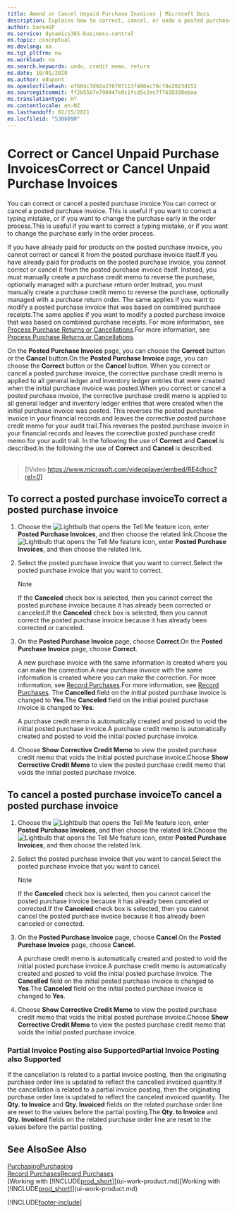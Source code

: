 ```yaml
---
title: Amend or Cancel Unpaid Purchase Invoices | Microsoft Docs
description: Explains how to correct, cancel, or undo a posted purchase invoice and automatically create a purchase credit memo.
author: SorenGP
ms.service: dynamics365-business-central
ms.topic: conceptual
ms.devlang: na
ms.tgt_pltfrm: na
ms.workload: na
ms.search.keywords: undo, credit memo, return
ms.date: 10/01/2020
ms.author: edupont
ms.openlocfilehash: e7664c7d92a276f87113f486ec78cf8e2023d152
ms.sourcegitcommit: ff2b55b7e790447e0c1fcd5c2ec7f7610338ebaa
ms.translationtype: HT
ms.contentlocale: en-NZ
ms.lasthandoff: 02/15/2021
ms.locfileid: "5386090"
---
```

# <a name="correct-or-cancel-unpaid-purchase-invoices"></a><span data-ttu-id="aa2e7-103">Correct or Cancel Unpaid Purchase Invoices</span><span class="sxs-lookup"><span data-stu-id="aa2e7-103">Correct or Cancel Unpaid Purchase Invoices</span></span>

<span data-ttu-id="aa2e7-104">You can correct or cancel a posted purchase invoice.</span><span class="sxs-lookup"><span data-stu-id="aa2e7-104">You can correct or cancel a posted purchase invoice.</span></span> <span data-ttu-id="aa2e7-105">This is useful if you want to correct a typing mistake, or if you want to change the purchase early in the order process.</span><span class="sxs-lookup"><span data-stu-id="aa2e7-105">This is useful if you want to correct a typing mistake, or if you want to change the purchase early in the order process.</span></span>

<span data-ttu-id="aa2e7-106">If you have already paid for products on the posted purchase invoice, you cannot correct or cancel it from the posted purchase invoice itself.</span><span class="sxs-lookup"><span data-stu-id="aa2e7-106">If you have already paid for products on the posted purchase invoice, you cannot correct or cancel it from the posted purchase invoice itself.</span></span> <span data-ttu-id="aa2e7-107">Instead, you must manually create a purchase credit memo to reverse the purchase, optionally managed with a purchase return order.</span><span class="sxs-lookup"><span data-stu-id="aa2e7-107">Instead, you must manually create a purchase credit memo to reverse the purchase, optionally managed with a purchase return order.</span></span> <span data-ttu-id="aa2e7-108">The same applies if you want to modify a posted purchase invoice that was based on combined purchase receipts.</span><span class="sxs-lookup"><span data-stu-id="aa2e7-108">The same applies if you want to modify a posted purchase invoice that was based on combined purchase receipts.</span></span> <span data-ttu-id="aa2e7-109">For more information, see [Process Purchase Returns or Cancellations](purchasing-how-process-purchase-returns-cancellations.md).</span><span class="sxs-lookup"><span data-stu-id="aa2e7-109">For more information, see [Process Purchase Returns or Cancellations](purchasing-how-process-purchase-returns-cancellations.md).</span></span>

<span data-ttu-id="aa2e7-110">On the **Posted Purchase Invoice** page, you can choose the **Correct** button or the **Cancel** button.</span><span class="sxs-lookup"><span data-stu-id="aa2e7-110">On the **Posted Purchase Invoice** page, you can choose the **Correct** button or the **Cancel** button.</span></span> <span data-ttu-id="aa2e7-111">When you correct or cancel a posted purchase invoice, the corrective purchase credit memo is applied to all general ledger and inventory ledger entries that were created when the initial purchase invoice was posted.</span><span class="sxs-lookup"><span data-stu-id="aa2e7-111">When you correct or cancel a posted purchase invoice, the corrective purchase credit memo is applied to all general ledger and inventory ledger entries that were created when the initial purchase invoice was posted.</span></span> <span data-ttu-id="aa2e7-112">This reverses the posted purchase invoice in your financial records and leaves the corrective posted purchase credit memo for your audit trail.</span><span class="sxs-lookup"><span data-stu-id="aa2e7-112">This reverses the posted purchase invoice in your financial records and leaves the corrective posted purchase credit memo for your audit trail.</span></span> <span data-ttu-id="aa2e7-113">In the following the use of **Correct** and **Cancel** is described.</span><span class="sxs-lookup"><span data-stu-id="aa2e7-113">In the following the use of **Correct** and **Cancel** is described.</span></span>
<br><br>
> [!Video https://www.microsoft.com/videoplayer/embed/RE4dhoc?rel=0]

## <a name="to-correct-a-posted-purchase-invoice"></a><span data-ttu-id="aa2e7-114">To correct a posted purchase invoice</span><span class="sxs-lookup"><span data-stu-id="aa2e7-114">To correct a posted purchase invoice</span></span>
1. <span data-ttu-id="aa2e7-115">Choose the ![Lightbulb that opens the Tell Me feature](media/ui-search/search_small.png "Tell me what you want to do") icon, enter **Posted Purchase Invoices**, and then choose the related link.</span><span class="sxs-lookup"><span data-stu-id="aa2e7-115">Choose the ![Lightbulb that opens the Tell Me feature](media/ui-search/search_small.png "Tell me what you want to do") icon, enter **Posted Purchase Invoices**, and then choose the related link.</span></span>  
2. <span data-ttu-id="aa2e7-116">Select the posted purchase invoice that you want to correct.</span><span class="sxs-lookup"><span data-stu-id="aa2e7-116">Select the posted purchase invoice that you want to correct.</span></span>  

    > [!NOTE]  
    >   <span data-ttu-id="aa2e7-117">If the **Canceled** check box is selected, then you cannot correct the posted purchase invoice because it has already been corrected or canceled.</span><span class="sxs-lookup"><span data-stu-id="aa2e7-117">If the **Canceled** check box is selected, then you cannot correct the posted purchase invoice because it has already been corrected or canceled.</span></span>
3. <span data-ttu-id="aa2e7-118">On the **Posted Purchase Invoice** page, choose **Correct**.</span><span class="sxs-lookup"><span data-stu-id="aa2e7-118">On the **Posted Purchase Invoice** page, choose **Correct**.</span></span>

    <span data-ttu-id="aa2e7-119">A new purchase invoice with the same information is created where you can make the correction.</span><span class="sxs-lookup"><span data-stu-id="aa2e7-119">A new purchase invoice with the same information is created where you can make the correction.</span></span> <span data-ttu-id="aa2e7-120">For more information, see [Record Purchases](purchasing-how-record-purchases.md).</span><span class="sxs-lookup"><span data-stu-id="aa2e7-120">For more information, see [Record Purchases](purchasing-how-record-purchases.md).</span></span> <span data-ttu-id="aa2e7-121">The **Cancelled** field on the initial posted purchase invoice is changed to **Yes**.</span><span class="sxs-lookup"><span data-stu-id="aa2e7-121">The **Canceled** field on the initial posted purchase invoice is changed to **Yes**.</span></span>

    <span data-ttu-id="aa2e7-122">A purchase credit memo is automatically created and posted to void the initial posted purchase invoice.</span><span class="sxs-lookup"><span data-stu-id="aa2e7-122">A purchase credit memo is automatically created and posted to void the initial posted purchase invoice.</span></span>
4. <span data-ttu-id="aa2e7-123">Choose **Show Corrective Credit Memo** to view the posted purchase credit memo that voids the initial posted purchase invoice.</span><span class="sxs-lookup"><span data-stu-id="aa2e7-123">Choose **Show Corrective Credit Memo** to view the posted purchase credit memo that voids the initial posted purchase invoice.</span></span>

## <a name="to-cancel-a-posted-purchase-invoice"></a><span data-ttu-id="aa2e7-124">To cancel a posted purchase invoice</span><span class="sxs-lookup"><span data-stu-id="aa2e7-124">To cancel a posted purchase invoice</span></span>
1. <span data-ttu-id="aa2e7-125">Choose the ![Lightbulb that opens the Tell Me feature](media/ui-search/search_small.png "Tell me what you want to do") icon, enter **Posted Purchase Invoices**, and then choose the related link.</span><span class="sxs-lookup"><span data-stu-id="aa2e7-125">Choose the ![Lightbulb that opens the Tell Me feature](media/ui-search/search_small.png "Tell me what you want to do") icon, enter **Posted Purchase Invoices**, and then choose the related link.</span></span>  
2. <span data-ttu-id="aa2e7-126">Select the posted purchase invoice that you want to cancel.</span><span class="sxs-lookup"><span data-stu-id="aa2e7-126">Select the posted purchase invoice that you want to cancel.</span></span>

    > [!NOTE]  
    >   <span data-ttu-id="aa2e7-127">If the **Canceled** check box is selected, then you cannot cancel the posted purchase invoice because it has already been canceled or corrected.</span><span class="sxs-lookup"><span data-stu-id="aa2e7-127">If the **Canceled** check box is selected, then you cannot cancel the posted purchase invoice because it has already been canceled or corrected.</span></span>
3. <span data-ttu-id="aa2e7-128">On the **Posted Purchase Invoice** page, choose **Cancel**.</span><span class="sxs-lookup"><span data-stu-id="aa2e7-128">On the **Posted Purchase Invoice** page, choose **Cancel**.</span></span>

    <span data-ttu-id="aa2e7-129">A purchase credit memo is automatically created and posted to void the initial posted purchase invoice.</span><span class="sxs-lookup"><span data-stu-id="aa2e7-129">A purchase credit memo is automatically created and posted to void the initial posted purchase invoice.</span></span> <span data-ttu-id="aa2e7-130">The **Cancelled** field on the initial posted purchase invoice is changed to **Yes**.</span><span class="sxs-lookup"><span data-stu-id="aa2e7-130">The **Canceled** field on the initial posted purchase invoice is changed to **Yes**.</span></span>
4. <span data-ttu-id="aa2e7-131">Choose **Show Corrective Credit Memo** to view the posted purchase credit memo that voids the initial posted purchase invoice.</span><span class="sxs-lookup"><span data-stu-id="aa2e7-131">Choose **Show Corrective Credit Memo** to view the posted purchase credit memo that voids the initial posted purchase invoice.</span></span>

### <a name="partial-invoice-posting-also-supported"></a><span data-ttu-id="aa2e7-132">Partial Invoice Posting also Supported</span><span class="sxs-lookup"><span data-stu-id="aa2e7-132">Partial Invoice Posting also Supported</span></span>
<span data-ttu-id="aa2e7-133">If the cancellation is related to a partial invoice posting, then the originating purchase order line is updated to reflect the cancelled invoiced quantity.</span><span class="sxs-lookup"><span data-stu-id="aa2e7-133">If the cancellation is related to a partial invoice posting, then the originating purchase order line is updated to reflect the canceled invoiced quantity.</span></span> <span data-ttu-id="aa2e7-134">The **Qty. to Invoice** and **Qty. Invoiced** fields on the related purchase order line are reset to the values before the partial posting.</span><span class="sxs-lookup"><span data-stu-id="aa2e7-134">The **Qty. to Invoice** and **Qty. Invoiced** fields on the related purchase order line are reset to the values before the partial posting.</span></span>

## <a name="see-also"></a><span data-ttu-id="aa2e7-135">See Also</span><span class="sxs-lookup"><span data-stu-id="aa2e7-135">See Also</span></span>
[<span data-ttu-id="aa2e7-136">Purchasing</span><span class="sxs-lookup"><span data-stu-id="aa2e7-136">Purchasing</span></span>](purchasing-manage-purchasing.md)  
[<span data-ttu-id="aa2e7-137">Record Purchases</span><span class="sxs-lookup"><span data-stu-id="aa2e7-137">Record Purchases</span></span>](purchasing-how-record-purchases.md)  
<span data-ttu-id="aa2e7-138">[Working with [!INCLUDE[prod_short](includes/prod_short.md)]](ui-work-product.md)</span><span class="sxs-lookup"><span data-stu-id="aa2e7-138">[Working with [!INCLUDE[prod_short](includes/prod_short.md)]](ui-work-product.md)</span></span>


[!INCLUDE[footer-include](includes/footer-banner.md)]